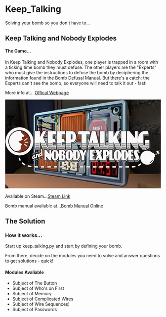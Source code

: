 # Keep_Talking
Solving your bomb so you don't have to...



## Keep Talking and Nobody Explodes
#### The Game...
In Keep Talking and Nobody Explodes, one player is trapped in a room with a ticking time bomb they must defuse. The other players are the "Experts" who must give the instructions to defuse the bomb by deciphering the information found in the Bomb Defusal Manual. But there's a catch: the Experts can't see the bomb, so everyone will need to talk it out - fast! 

More info at... [Offical Webpage](http://www.keeptalkinggame.com/)

![Screenshot](keeptalking.jpeg)

Avaliable on Steam...[Steam Link](http://store.steampowered.com/app/341800/Keep_Talking_and_Nobody_Explodes/)

Bomb manual avaliable at...[Bomb Manual Online](http://www.bombmanual.com/)



## The Solution
### How it works...
Start up keep_talking.py and start by defining your bomb.

From there, decide on the modules you need to solve and answer questions to get solutions - quick!

#### Modules Avaliable
* Subject of The Button
* Subject of Who's on First
* Subject of Memory
* Subject of Complicated Wires
* Subject of Wire Sequences)
* Subject of Passwords

